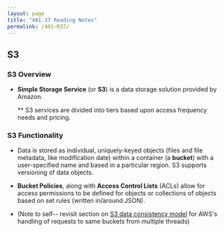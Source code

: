 ```yaml
---
layout: page
title: "401.37 Reading Notes"
permalink: /401-R37/
---
```


## S3

### S3 Overview

* **Simple Storage Service** (or **S3**) is a data storage solution provided by Amazon.

  ** S3 services are divided into tiers based upon access frequency needs and pricing.

### S3 Functionality

* Data is stored as individual, uniquely-keyed objects (files and file metadata, like modification date) within a container (a **bucket**) with a user-specified name and based in a particular region. S3 supports versioning of data objects.

* **Bucket Policies**, along with **Access Control Lists** (ACLs) allow for access permissions to be defined for objects or collections of objects based on set rules (written in/around JSON).

* (Note to self-- revisit section on [S3 data consistency model](https://docs.aws.amazon.com/AmazonS3/latest/userguide/Welcome.html#ConsistencyModel) for AWS's handling of requests to same buckets from multiple threads)
